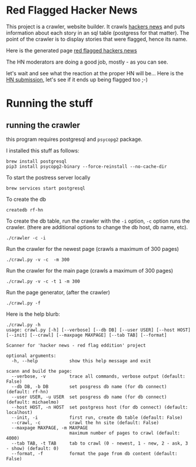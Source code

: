 # Red Flagged Hacker News

This project is a crawler, website builder. It crawls [hackers news](https://news.ycombinator.com/news) and puts information about each story in an sql table (postgress for that matter).
The point of the crawler is to display stories that were flagged, hence its name.

Here is the generated page [red flagged hackers news](https://mosermichael.github.io/flagged-hn/page_1.html)

The HN moderators are doing a good job, mostly - as you can see.

let's wait and see what the reaction at the proper HN will be... Here is the [HN submission](https://news.ycombinator.com/item?id=29113079), let's see if it ends up being flagged too ;-)
    
# Running the stuff

## running the crawler

this program requires postgresql and  ```psycopg2``` package.

I installed this stuff as follows:

```
brew install postgresql
pip3 install psycopg2-binary --force-reinstall --no-cache-dir
```

To start the postress server locally

```
brew services start postgresql
```

To create the db

```
createdb rf-hn
```

To create the db table, run the crawler with the ```-i``` option, ```-c``` option runs the crawler.
(there are additional options to change the db host, db name, etc).

```
./crawler -c -i
```

Run the crawler for the newest page (crawls a maximum of 300 pages)

```
./crawl.py -v -c  -m 300
``` 

Run the crawler for the main page (crawls a maximum of 300 pages)

```
./crawl.py -v -c -t 1 -m 300
```

Run the page generator, (after the crawler)

```
./crawl.py -f
```

Here is the help blurb:

```
./crawl.py -h
usage: crawl.py [-h] [--verbose] [--db DB] [--user USER] [--host HOST] [--init] [--crawl] [--maxpage MAXPAGE] [--tab TAB] [--format]

Scanner for 'hacker news - red flag eddition' project

optional arguments:
  -h, --help            show this help message and exit

scann and build the page:
  --verbose, -v         trace all commands, verbose output (default: False)
  --db DB, -b DB        set posgress db name (for db connect) (default: rf-hn)
  --user USER, -u USER  set posgress db name (for db connect) (default: michaelmo)
  --host HOST, -n HOST  set postgress host (for db connect) (default: localhost)
  --init, -i            first run, create db table (default: False)
  --crawl, -c           crawl the hn site (default: False)
  --maxpage MAXPAGE, -m MAXPAGE
                        maximum number of pages to crawl (default: 4000)
  --tab TAB, -t TAB     tab to crawl (0 - newest, 1 - new, 2 - ask, 3 - show) (default: 0)
  --format, -f          format the page from db content (default: False)

```

